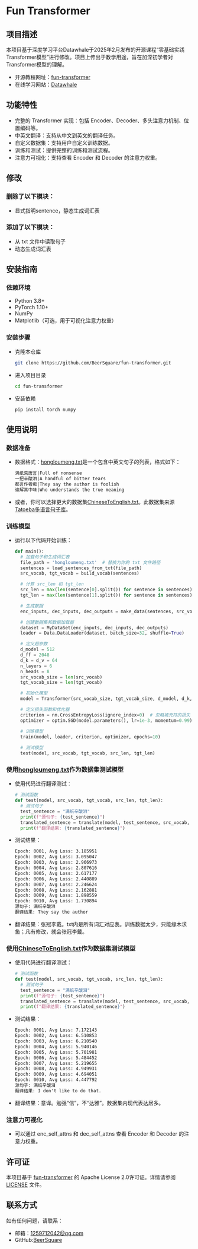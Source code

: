 # Fun Transformer
## 项目描述
本项目基于深度学习平台Datawhale于2025年2月发布的开源课程“零基础实践Transformer模型”进行修改。项目上传出于教学用途，旨在加深初学者对Transformer模型的理解。
- 开源教程网址：[fun-transformer](https://github.com/datawhalechina/fun-transformer)
- 在线学习网站：[Datawhale](http://www.datawhale.cn/learn/summary/87)

## 功能特性
- 完整的 Transformer 实现：包括 Encoder、Decoder、多头注意力机制、位置编码等。
- 中英文翻译：支持从中文到英文的翻译任务。
- 自定义数据集：支持用户自定义训练数据。
- 训练和测试：提供完整的训练和测试流程。
- 注意力可视化：支持查看 Encoder 和 Decoder 的注意力权重。

## 修改
### 删除了以下模块：
- 显式指明sentence，静态生成词汇表
### 添加了以下模块：
- 从 txt 文件中读取句子
- 动态生成词汇表

## 安装指南
### 依赖环境
- Python 3.8+
- PyTorch 1.10+
- NumPy
- Matplotlib（可选，用于可视化注意力权重）
### 安装步骤
- 克隆本仓库
  ```bash
  git clone https://github.com/BeerSquare/fun-transformer.git
- 进入项目目录
   ```bash
  cd fun-transformer
- 安装依赖
  ```bash
  pip install torch numpy

## 使用说明
### 数据准备
- 数据格式：[hongloumeng.txt](https://github.com/BeerSquare/fun-transformer/blob/main/hongloumeng.txt)是一个包含中英文句子的列表，格式如下：
  ```txt
  满纸荒唐言|Full of nonsense
  一把辛酸泪|A handful of bitter tears
  都言作者痴|They say the author is foolish
  谁解其中味|Who understands the true meaning
- 或者，你可以选择更大的数据集[ChineseToEnglish.txt](https://github.com/BeerSquare/fun-transformer/blob/main/ChineseToEnglish.txt)。此数据集来源[Tatoeba多语言句子库](https://tatoeba.org/zh-cn/downloads)。

### 训练模型
- 运行以下代码开始训练：
  ```python
  def main():
    # 加载句子和生成词汇表
    file_path = 'hongloumeng.txt'  # 替换为你的 txt 文件路径
    sentences = load_sentences_from_txt(file_path)
    src_vocab, tgt_vocab = build_vocab(sentences)

    # 计算 src_len 和 tgt_len
    src_len = max(len(sentence[0].split()) for sentence in sentences)  # Encoder 输入的最大长度
    tgt_len = max(len(sentence[1].split()) for sentence in sentences)  # Decoder 输入输出的最大长度

    # 生成数据
    enc_inputs, dec_inputs, dec_outputs = make_data(sentences, src_vocab, tgt_vocab, src_len, tgt_len)

    # 创建数据集和数据加载器
    dataset = MyDataSet(enc_inputs, dec_inputs, dec_outputs)
    loader = Data.DataLoader(dataset, batch_size=32, shuffle=True)

    # 定义超参数
    d_model = 512
    d_ff = 2048
    d_k = d_v = 64
    n_layers = 6
    n_heads = 8
    src_vocab_size = len(src_vocab)
    tgt_vocab_size = len(tgt_vocab)

    # 初始化模型
    model = Transformer(src_vocab_size, tgt_vocab_size, d_model, d_k, d_v, n_heads, d_ff, n_layers)

    # 定义损失函数和优化器
    criterion = nn.CrossEntropyLoss(ignore_index=0)  # 忽略填充符的损失
    optimizer = optim.SGD(model.parameters(), lr=1e-3, momentum=0.99)

    # 训练模型
    train(model, loader, criterion, optimizer, epochs=10)
    
    # 测试模型
    test(model, src_vocab, tgt_vocab, src_len, tgt_len)

### 使用[hongloumeng.txt](https://github.com/BeerSquare/fun-transformer/blob/main/hongloumeng.txt)作为数据集测试模型
- 使用代码进行翻译测试：
  ```python
  # 测试函数
  def test(model, src_vocab, tgt_vocab, src_len, tgt_len):
    # 测试句子
    test_sentence = "满纸辛酸泪"
    print(f"源句子: {test_sentence}")
    translated_sentence = translate(model, test_sentence, src_vocab, tgt_vocab, src_len, tgt_len)
    print(f"翻译结果: {translated_sentence}")
- 测试结果：
  ```txt
  Epoch: 0001, Avg Loss: 3.185951
  Epoch: 0002, Avg Loss: 3.095047
  Epoch: 0003, Avg Loss: 2.966973
  Epoch: 0004, Avg Loss: 2.807616
  Epoch: 0005, Avg Loss: 2.617177
  Epoch: 0006, Avg Loss: 2.440889
  Epoch: 0007, Avg Loss: 2.246624
  Epoch: 0008, Avg Loss: 2.162881
  Epoch: 0009, Avg Loss: 1.898559
  Epoch: 0010, Avg Loss: 1.730894
  源句子: 满纸辛酸泪
  翻译结果: They say the author
- 翻译结果：张冠李戴。txt内是所有词汇对应表。训练数据太少，只能缘木求鱼；凡有修改，就会张冠李戴。
### 使用[ChineseToEnglish.txt](https://github.com/BeerSquare/fun-transformer/blob/main/ChineseToEnglish.txt)作为数据集测试模型
- 使用代码进行翻译测试：
  ```python
  # 测试函数
  def test(model, src_vocab, tgt_vocab, src_len, tgt_len):
    # 测试句子
    test_sentence = "满纸辛酸泪"
    print(f"源句子: {test_sentence}")
    translated_sentence = translate(model, test_sentence, src_vocab, tgt_vocab, src_len, tgt_len)
    print(f"翻译结果: {translated_sentence}")
- 测试结果：
  ```txt
  Epoch: 0001, Avg Loss: 7.172143
  Epoch: 0002, Avg Loss: 6.510853
  Epoch: 0003, Avg Loss: 6.210540
  Epoch: 0004, Avg Loss: 5.940146
  Epoch: 0005, Avg Loss: 5.701981
  Epoch: 0006, Avg Loss: 5.484452
  Epoch: 0007, Avg Loss: 5.219655
  Epoch: 0008, Avg Loss: 4.949931
  Epoch: 0009, Avg Loss: 4.694051
  Epoch: 0010, Avg Loss: 4.447792
  源句子: 满纸辛酸泪
  翻译结果: I don't like to do that.
- 翻译结果：意译。勉强“信”，不“达雅”。数据集内现代表达居多。

### 注意力可视化
- 可以通过 enc_self_attns 和 dec_self_attns 查看 Encoder 和 Decoder 的注意力权重。

## 许可证
本项目基于 [fun-transformer](https://github.com/datawhalechina/fun-transformer) 的 Apache License 2.0许可证。详情请参阅 [LICENSE](https://github.com/BeerSquare/fun-transformer/blob/main/LICENSE.txt) 文件。

## 联系方式
如有任何问题，请联系：
- 邮箱：1259712042@qq.com
- GitHub:[BeerSquare](https://github.com/BeerSquare)


